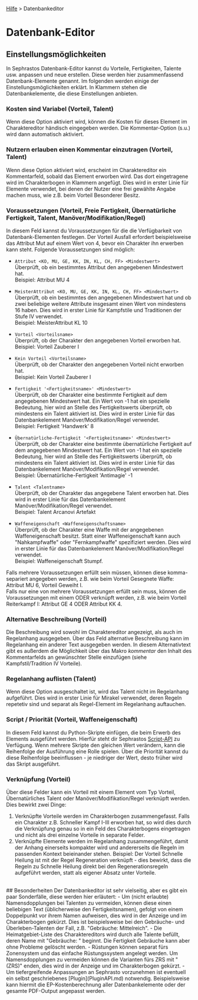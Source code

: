 [Hilfe](Help.md) > Datenbankeditor

# Datenbank-Editor

## Einstellungsmöglichkeiten
In Sephrastos Datenbank-Editor kannst du Vorteile, Fertigkeiten, Talente usw. anpassen und neue erstellen. Diese werden hier zusammenfassend Datenbank-Elemente genannt. Im folgenden werden einige der Einstellungsmöglichkeiten erklärt. In Klammern stehen die Datenbankelemente, die diese Einstellungen anbieten.
<br />
### Kosten sind Variabel (Vorteil, Talent)
Wenn diese Option aktiviert wird, können die Kosten für dieses Element im Charaktereditor händisch eingegeben werden. Die Kommentar-Option (s.u.) wird dann automatisch aktiviert.
<br />
### Nutzern erlauben einen Kommentar einzutragen (Vorteil, Talent)
Wenn diese Option aktiviert wird, erscheint im Charaktereditor ein Kommentarfeld, sobald das Element erworben wird. Das dort eingetragene wird im Charakterbogen in Klammern angefügt. Dies wird in erster Linie für Elemente verwendet, bei denen der Nutzer eine frei gewählte Angabe machen muss, wie z.B. beim Vorteil Besonderer Besitz.
<br />
### Voraussetzungen (Vorteil, Freie Fertigkeit, Übernatürliche Fertigkeit, Talent, Manöver/Modifikation/Regel)
In diesem Feld kannst du Voraussetzungen für die die Verfügbarkeit von Datenbank-Elementen festlegen. Der Vorteil Ausfall erfordert beispielsweise das Attribut Mut auf einem Wert von 4, bevor ein Charakter ihn erwerben kann steht. Folgende Voraussetzungen sind möglich:

- ```Attribut <KO, MU, GE, KK, IN, KL, CH, FF> <Mindestwert>```<br />
Überprüft, ob ein bestimmtes Attribut den angegebenen Mindestwert hat.<br />
Beispiel: Attribut MU 4
- ```MeisterAttribut <KO, MU, GE, KK, IN, KL, CH, FF> <Mindestwert>```<br />
Überprüft, ob ein bestimmtes den angegebenen Mindestwert hat und ob zwei beliebige weitere Attribute insgesamt einen Wert von mindestens 16 haben. Dies wird in erster Linie für Kampfstile und Traditionen der Stufe IV verwendet.<br />
Beispiel: MeisterAttribut KL 10
- ```Vorteil <Vorteilsname>```<br />
Überprüft, ob der Charakter den angegebenen Vorteil erworben hat.<br />
Beispiel: Vorteil Zauberer I

- ```Kein Vorteil <Vorteilsname>```<br />
Überprüft, ob der Charakter den angegebenen Vorteil nicht erworben hat.<br />
Beispiel: Kein Vorteil Zauberer I

- ```Fertigkeit '<Fertigkeitsname>' <Mindestwert>```<br />
Überprüft, ob der Charakter eine bestimmte Fertigkeit auf dem angegebenen Mindestwert hat. Ein Wert von -1 hat ein spezielle Bedeutung, hier wird an Stelle des Fertigkeitswerts überprüft, ob mindestens ein Talent aktiviert ist. Dies wird in erster Linie für das Datenbankelement Manöver/Modifikation/Regel verwendet.<br />
Beispiel: Fertigkeit 'Handwerk' 8

- ```Übernatürliche-Fertigkeit '<Fertigkeitsname>' <Mindestwert>```<br />
Überprüft, ob der Charakter eine bestimmte übernatürliche Fertigkeit auf dem angegebenen Mindestwert hat. Ein Wert von -1 hat ein spezielle Bedeutung, hier wird an Stelle des Fertigkeitswerts überprüft, ob mindestens ein Talent aktiviert ist. Dies wird in erster Linie für das Datenbankelement Manöver/Modifikation/Regel verwendet.<br />
Beispiel: Übernatürliche-Fertigkeit 'Antimagie' -1

- ```Talent <Talentname>```<br />
Überprüft, ob der Charakter das angegebene Talent erworben hat. Dies wird in erster Linie für das Datenbankelement Manöver/Modifikation/Regel verwendet.<br />
Beispiel: Talent Arcanovi Artefakt

- ```Waffeneigenschaft <Waffeneigenschaftsname>```<br />
Überprüft, ob der Charakter eine Waffe mit der angegebenen Waffeneigenschaft besitzt. Statt einer Waffeneigenschaft kann auch "Nahkampfwaffe" oder "Fernkampfwaffe" spezifiziert werden. Dies wird in erster Linie für das Datenbankelement Manöver/Modifikation/Regel verwendet.<br />
Beispiel: Waffeneigenschaft Stumpf.

Falls mehrere Voraussetzungen erfüllt sein müssen, können diese komma-separiert angegeben werden, z.B. wie beim Vorteil Gesegnete Waffe: Attribut MU 6, Vorteil Geweiht I.<br />
Falls nur eine von mehrere Voraussetzungen erfüllt sein muss, können die Voraussetzungen mit einem ODER verknüpft werden, z.B. wie beim Vorteil Reiterkampf I: Attribut GE 4 ODER Attribut KK 4.
<br />
### Alternative Beschreibung (Vorteil)
Die Beschreibung wird sowohl im Charaktereditor angezeigt, als auch im Regelanhang ausgegeben. Über das Feld alternative Beschreibung kann im Regelanhang ein anderer Text ausgegeben werden. In diesem Alternativtext gibt es außerdem die Möglichkeit über das Makro $kommentar$ den Inhalt des Kommentarfelds an gewünschter Stelle einzufügen (siehe Kampfstil/Tradition IV Vorteile).
<br />
### Regelanhang auflisten (Talent)
Wenn diese Option ausgeschaltet ist, wird das Talent nicht im Regelanhang aufgeführt. Dies wird in erster Linie für Mirakel verwendet, deren Regeln repetetiv sind und separat als Regel-Element im Regelanhang auftauchen.
<br />
### Script / Priorität (Vorteil, Waffeneigenschaft)
In diesem Feld kannst du Python-Skripte einfügen, die beim Erwerb des Elements ausgeführt werden. Hierfür steht dir Sephrastos [Script-API](ScriptAPI.md) zu Verfügung.
Wenn mehrere Skripte den gleichen Wert verändern, kann die Reihenfolge der Ausführung eine Rolle spielen. Über die Priorität kannst du diese Reihenfolge beeinflussen - je niedriger der Wert, desto früher wird das Skript ausgeführt.
<br />
### Verknüpfung (Vorteil)
Über diese Felder kann ein Vorteil mit einem Element vom Typ Vorteil, Übernatürliches Talent oder Manöver/Modifikation/Regel verknüpft werden. Dies bewirkt zwei Dinge:
1. Verknüpfte Vorteile werden im Charakterbogen zusammengefasst. Falls ein Charakter z.B. Schneller Kampf I-III erworben hat, so wird dies durch die Verknüpfung genau so in ein Feld des Charakterbogens eingetragen und nicht als drei einzelne Vorteile in separate Felder.
2. Verknüpfte Elemente werden im Regelanhang zusammengeführt, damit der Anhang einerseits kompakter wird und andererseits die Regeln im passenden Kontext beieinander stehen. Beispiel: Der Vorteil Schnelle Heilung ist mit der Regel Regeneration verknüpft - dies bewirkt, dass die Regeln zu Schnelle Heilung direkt bei den Regenerationsregeln aufgeführt werden, statt als eigener Absatz unter Vorteile.
<br />
## Besonderheiten
Der Datenbankeditor ist sehr vielseitig, aber es gibt ein paar Sonderfälle, diese werden hier erläutert:
- Um (nicht erlaubte) Namensdopplungen bei Talenten zu vermeiden, können diese einen beliebigen Text (üblicherweise den Fertigkeitsnamen), gefolgt von einem Doppelpunkt vor ihrem Namen aufweisen, dies wird in der Anzeige und im Charakterbogen gekürzt. Dies ist beispielsweise bei den Gebräuche- und Überleben-Talenten der Fall, z.B. "Gebräuche: Mittelreich".
- Die Heimatgebiet-Liste des Charaktereditors wird durch alle Talente befüllt, deren Name mit "Gebräuche: " beginnt. Die Fertigkeit Gebräuche kann aber ohne Probleme gelöscht werden.
- Rüstungen können separat fürs Zonensystem und das einfache Rüstungssystem angelegt werden. Um Namensdopplungen zu vermeiden können die Varianten fürs ZRS mit " (ZRS)" enden, dies wird in der Anzeige und im Charakterbogen gekürzt.
- Um tiefergreifende Anpassungen an Sephrasto vorzunehmen ist eventuell ein selbst geschriebenes [Plugin](PluginAPI.md) notwendig. Beispielsweise kann hiermit die EP-Kostenberechnung aller Datenbankelemente oder der gesamte PDF-Output angepasst werden.